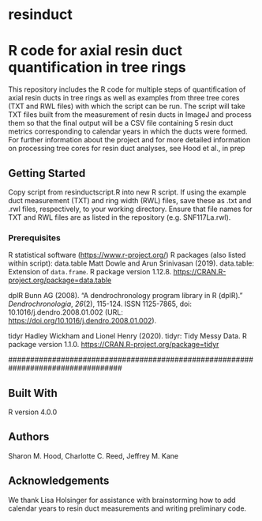 # resinduct
# R code for axial resin duct quantification in tree rings

This repository includes the R code for multiple steps of quantification of axial resin ducts in tree rings as well as examples from three tree cores (TXT and RWL files) with which the script can be run. The script will take TXT files built from the measurement of resin ducts in ImageJ and process them so that the final output will be a CSV file containing 5 resin duct metrics corresponding to calendar years in which the ducts were formed. For further information about the project and for more detailed information on processing tree cores for resin duct analyses, see Hood et al., in prep

## Getting Started
Copy script from resinductscript.R into new R script. If using the example duct measurement (TXT) and ring width (RWL) files, save these as .txt and .rwl files, respectively, to your working directory. Ensure that file names for TXT and RWL files are as listed in the repository (e.g. SNF117La.rwl).

### Prerequisites
R statistical software (https://www.r-project.org/)
R packages (also listed within script):
data.table 
Matt Dowle and Arun Srinivasan (2019). data.table: Extension of `data.frame`. R package version 1.12.8. https://CRAN.R-project.org/package=data.table

dplR 
Bunn AG (2008). “A dendrochronology program library in R (dplR).” _Dendrochronologia_, *26*(2), 115-124. ISSN 1125-7865, doi: 10.1016/j.dendro.2008.01.002 (URL: https://doi.org/10.1016/j.dendro.2008.01.002).

tidyr
Hadley Wickham and Lionel Henry (2020). tidyr: Tidy Messy Data. R package version 1.1.0.  https://CRAN.R-project.org/package=tidyr

##################################################################################

## Built With
R version 4.0.0

## Authors
Sharon M. Hood, Charlotte C. Reed, Jeffrey M. Kane

## Acknowledgements
We thank Lisa Holsinger for assistance with brainstorming how to add calendar years to resin duct measurements and writing preliminary code.


